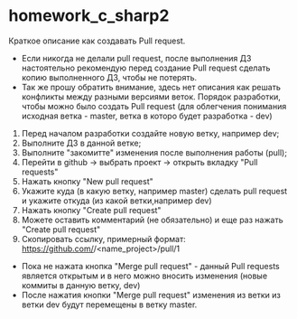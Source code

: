 # homework_c_sharp2
Краткое описание как создавать Pull request.
- Если никогда не делали pull request, после выполнения ДЗ настоятельно рекомендую перед создание Pull request сделать копию выполненного ДЗ, чтобы не потерять.
- Так же прошу обратить внимание, здесь нет описания как решать конфликты между разными версиями веток.
Порядок разработки, чтобы можно было создать Pull request (для облегчения понимания исходная ветка - master, ветка в которо будет разработка - dev)
1) Перед началом разработки создайте новую ветку, например dev;
2) Выполните ДЗ в данной ветке;
3) Выполните "закомитте" изменения после выполнения работы (pull);
4) Перейти в github -> выбрать проект -> открыть вкладку "Pull requests"
5) Нажать кнопку "New pull request"
6) Укажите куда (в какую ветку, например master) сделать pull request и укажите откуда (из какой ветки,например dev)
7) Нажать кнопку "Create pull request"
8) Можете оставить комментарий (не обязательно) и еще раз нажать "Create pull request"
9) Скопировать ссылку, примерный формат: https://github.com/<user>/<name_project>/pull/1
- Пока не нажата кнопка "Merge pull request" - данный Pull requests является открытым и в него можно вносить изменения (новые коммиты в данную ветку, dev)
- После нажатия кнопки "Merge pull request" изменения из ветки из ветки dev будут перемещены в ветку master.
